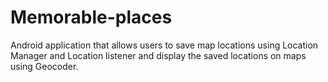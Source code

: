 # Memorable-places
Android application that allows users to save map locations using Location Manager and Location listener and display the saved locations on maps using Geocoder.
